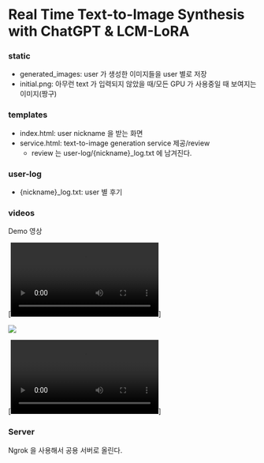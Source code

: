 # Real Time Text-to-Image Synthesis with ChatGPT & LCM-LoRA

### static
- generated_images: user 가 생성한 이미지들을 user 별로 저장
- initial.png: 아무런 text 가 입력되지 않았을 때/모든 GPU 가 사용중일 때 보여지는 이미지(짱구)


### templates
- index.html: user nickname 을 받는 화면
- service.html: text-to-image generation service 제공/review
    - review 는 user-log/{nickname}_log.txt 에 남겨진다. 

### user-log
- {nickname}_log.txt: user 별 후기

### videos
Demo 영상

[![Watch the video](./videos/test1.webm)]

<img src="![ezgif com-crop](https://github.com/qkrwnstj306/Text-to-Image-Toy-Project/assets/120474819/1efae5d3-34cd-4f02-9fc5-a78e4a1a4a47)">


[![Watch the video](./videos/test2.webm)]


### Server
Ngrok 을 사용해서 공용 서버로 올린다. 


